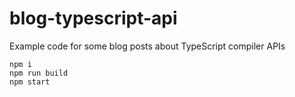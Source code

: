 # blog-typescript-api
Example code for some blog posts about TypeScript compiler APIs

```
npm i
npm run build
npm start
```

